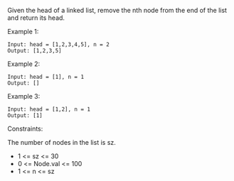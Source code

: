 Given the head of a linked list, remove the nth node from the end of the list and return its head.

Example 1:

```
Input: head = [1,2,3,4,5], n = 2
Output: [1,2,3,5]
```

Example 2:

```
Input: head = [1], n = 1
Output: []
```

Example 3:

```
Input: head = [1,2], n = 1
Output: [1]
```

Constraints:

The number of nodes in the list is sz.

- 1 <= sz <= 30
- 0 <= Node.val <= 100
- 1 <= n <= sz
